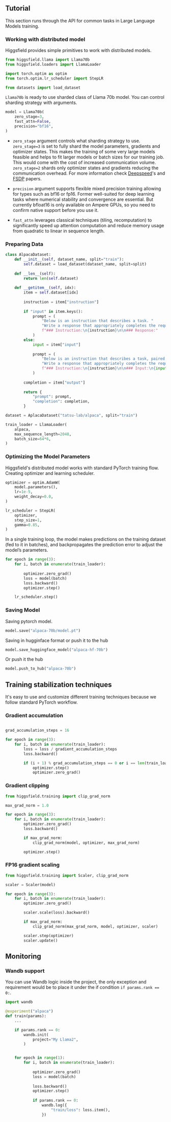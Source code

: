 ## Tutorial

This section runs through the API for common tasks in Large Language Models training. 

### Working with distributed model
Higgsfield provides simple primitives to work with distributed models.
```python
from higgsfield.llama import Llama70b
from higgsfield.loaders import LlamaLoader

import torch.optim as optim
from torch.optim.lr_scheduler import StepLR

from datasets import load_dataset
```

`Llama70b` is ready to use sharded class of Llama 70b model. You can control sharding strategy with arguments.

```python
model = Llama70b(
    zero_stage=3,
    fast_attn=False,
    precision="bf16",
)
```
- `zero_stage` argument controls what sharding strategy to use. `zero_stage=3` is set to fully shard the model parameters, gradients and optimizer states. This makes the training of some very large models feasible and helps to fit larger models or batch sizes for our training job. This would come with the cost of increased communication volume. `zero_stage=2` shards only optimizer states and gradients reducing the communication overhead. For more information check [Deepspeed](https://arxiv.org/pdf/1910.02054.pdf)'s and [FSDP](https://arxiv.org/pdf/2304.11277.pdf) papers.

- `precision` argument supports flexible mixed precision training allowing for types such as bf16 or fp16. Former well-suited for deep learning tasks where numerical stability and convergence are essential. But currently bfloat16 is only available on Ampere GPUs, so you need to confirm native support before you use it.

- `fast_attn` leverages classical techniques (tiling, recomputation) to significantly speed up attention computation and reduce memory usage from quadratic to linear in sequence length.

### Preparing Data

```python
class AlpacaDataset:
    def __init__(self, dataset_name, split="train"):
        self.dataset = load_dataset(dataset_name, split=split)
        
    def __len__(self):
        return len(self.dataset)
        
    def __getitem__(self, idx):
        item = self.dataset[idx]
        
        instruction = item["instruction"]
        
        if "input" in item.keys():
            prompt = (
                "Below is an instruction that describes a task. "
                "Write a response that appropriately completes the request.\n\n"
                f"### Instruction:\n{instruction}\n\n### Response:"
            )
        else:
            input = item["input"]
            
            prompt = (
                "Below is an instruction that describes a task, paired with an input that provides further context. "
                "Write a response that appropriately completes the request.\n\n"
                f"### Instruction:\n{instruction}\n\n### Input:\n{input}\n\n### Response:"
            )
            
        completion = item["output"]
        
        return {
            "prompt": prompt,
            "completion": completion,
        }
```

```python
dataset = AplacaDataset("tatsu-lab/alpaca", split="train")

train_loader = LlamaLoader(
    alpaca,
    max_sequence_length=2048,
    batch_size=64*6,
)
```

### Optimizing the Model Parameters
Higgsfield's distributed model works with standard PyTorch training flow. 
Creating optimizer and learning scheduler.
```python
optimizer = optim.AdamW(
    model.parameters(),
    lr=1e-5,
    weight_decay=0.0,
)

lr_scheduler = StepLR(
    optimizer,
    step_size=1,
    gamma=0.85,
)
```

In a single training loop, the model makes predictions on the training dataset (fed to it in batches), and backpropagates the prediction error to adjust the model’s parameters.

```python
for epoch in range(3):
    for i, batch in enumerate(train_loader):
        
        optimizer.zero_grad()
        loss = model(batch)
        loss.backward()
        optimizer.step()

    lr_scheduler.step()
```

### Saving Model
Saving pytorch model. 
```python
model.save("alpaca-70b/model.pt")
```

Saving in hugginface format or push it to the hub
```python
model.save_huggingface_model("alpaca-hf-70b")
```

Or push it the hub
```python
model.push_to_hub("alpaca-70b")
```

## Training stabilization techniques 
It's easy to use and customize different training techniques because we follow standard PyTorch workflow.

### Gradient accumulation

```python

grad_accumulation_steps = 16

for epoch in range(3):
    for i, batch in enumerate(train_loader):
        loss = loss / gradient_accumulation_steps
        loss.backward()

        if (i + 1) % grad_accumulation_steps == 0 or i == len(train_loader) - 1:
            optimizer.step()
            optimizer.zero_grad()        
```
### Gradient clipping 

```python
from higgsfield.training import clip_grad_norm

max_grad_norm = 1.0

for epoch in range(3):
    for i, batch in enumerate(train_loader):
        optimizer.zero_grad()
        loss.backward()

        if max_grad_norm:
            clip_grad_norm(model, optimizer, max_grad_norm)

        optimizer.step()
```

### FP16 gradient scaling
```python
from higgsfield.training import Scaler, clip_grad_norm

scaler = Scaler(model)

for epoch in range(3):
    for i, batch in enumerate(train_loader):
        optimizer.zero_grad()

        scaler.scale(loss).backward()

        if max_grad_norm:
            clip_grad_norm(max_grad_norm, model, optimizer, scaler)

        scaler.step(optimizer)
        scaler.update()
```

## Monitoring

### Wandb support
You can use Wandb logic inside the project, the only exception and requirement would be to place it under the if condition `if params.rank == 0:`.

```python
import wandb

@experiment("alpaca")
def train(params):
    ...

    if params.rank == 0:
        wandb.init(
            project="My Llama2",
        )


    for epoch in range(1):
        for i, batch in enumerate(train_loader):
            
            optimizer.zero_grad()
            loss = model(batch)
                
            loss.backward()
            optimizer.step()
                
            if params.rank == 0:
                wandb.log({
                    "train/loss": loss.item(),
                })
```
